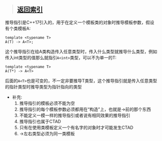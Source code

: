 > ## [返回索引](../index.md)

推导指引是C++17引入的，用于在定义一个模板类的对象时推导模板参数，假设有个类模板A:
```
template <typename T>
A(T) -> A<T>;
```
这个推导指引在给A类构造传入任意类型时，传入什么类型就推导什么类型，例如传入int类型的值那么就指引`A<int>`类型，可以不为单一的T:
```
template <typename T>
A(T*) -> A<T>
```
后面的`A<T>`也是可变的，不一定非要推导T类型，这个推导指引就是传入任意类型的指针类型时推导类型为指针指向的类型

- 补充:
	1. 推导指引的模板必须不能为空
	2. 推导指引的每个模板参数必须都用在“构造”上，也就是->前的那个东西
	3. 不能定义一模一样的推导指引或者说有相同效果的推导指引
	4. 推导指引也属于CTAD
	5. 只有在使用类模板定义一个有名字的对象时才可能发生CTAD
	6. ->左右类型必须为同一类模板